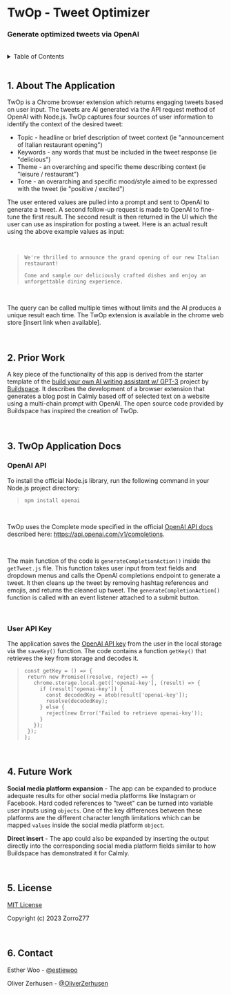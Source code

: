 # TwOp - Tweet Optimizer
 <h3>Generate optimized tweets via OpenAI</h1>
<br>
<details>
  <summary>Table of Contents</summary>
  <ol>
    <li><a href="#1-about-the-application">About The Application</a></li>
      <li><a href="#2-prior-work">Prior Work</a></li>
    <li><a href="#3-twop-application-docs">TwOp Application Docs</a></li>
    <ul>
        <li><a href="#openai-api">OpenAI API</a></li>
        <li><a href="#user-api-key">User API Key</a></li>
    </ul>
    <li><a href="#4-future-work">Future Work</a></li>
    <li><a href="#5-license">License</a></li>
    <li><a href="#6-contact">Contact</a></li>
  </ol>
</details>
<br>

## 1. About The Application
 TwOp is a Chrome browser extension which returns engaging tweets based on user input. The tweets are AI generated via the API request method of OpenAI with Node.js. TwOp captures four sources of user information to identify the context of the desired tweet:

- Topic - headline or brief description of tweet context (ie "announcement of Italian restaurant opening")
- Keywords - any words that must be included in the tweet response (ie "delicious")
- Theme - an overarching and specific theme describing context (ie "leisure / restaurant")
- Tone - an overarching and specific mood/style aimed to be expressed with the tweet (ie "positive / excited")

The user entered values are pulled into a prompt and sent to OpenAI to generate a tweet. A second follow-up request is made to OpenAI to fine-tune the first result. The second result is then returned in the UI which the user can use as inspiration for posting a tweet. Here is an actual result using the above example values as input:

<br>

>```
>We're thrilled to announce the grand opening of our new Italian restaurant!
>
>Come and sample our deliciously crafted dishes and enjoy an unforgettable dining experience.

<br>

The query can be called multiple times without limits and the AI produces a unique result each time. The TwOp extension is available in the chrome web store [insert link when available].

<br>


## 2. Prior Work
A key piece of the functionality of this app is derived from the starter template of the [build your own AI writing assistant w/ GPT-3](https://buildspace.so/builds/ai-writer) project by [Buildspace](https://buildspace.so/). It describes the development of a browser extension that generates a blog post in Calmly based off of selected text on a website using a multi-chain prompt with OpenAI. The open source code provided by Buildspace has inspired the creation of TwOp.

<br>

## 3. TwOp Application Docs


### OpenAI API
To install the official Node.js library, run the following command in your Node.js project directory:
>`npm install openai`

<br>

TwOp uses the Complete mode specified in the official [OpenAI API docs](https://platform.openai.com/docs/introduction/overview) described here: https://api.openai.com/v1/completions.

<br>

The main function of the code is `generateCompletionAction()` inside the `getTweet.js` file. This function takes user input from text fields and dropdown menus and calls the OpenAI completions endpoint to generate a tweet. It then cleans up the tweet by removing hashtag references and emojis, and returns the cleaned up tweet. The `generateCompletionAction()` function is called with an event listener attached to a submit button.

<br>

### User API Key
The application saves the [OpenAI API key](https://platform.openai.com/docs/api-reference/introduction) from the user in the local storage via the `saveKey()` function. The code contains a function `getKey()` that retrieves the key from storage and decodes it.

>```
>const getKey = () => {
>  return new Promise((resolve, reject) => {
>    chrome.storage.local.get(['openai-key'], (result) => {
>      if (result['openai-key']) {
>        const decodedKey = atob(result['openai-key']);
>        resolve(decodedKey);
>      } else {
>        reject(new Error('Failed to retrieve openai-key'));
>      }
>    });
>  });
>};

<br>

## 4. Future Work
**Social media platform expansion** - The app can be expanded to produce adequate results for other social media platforms like Instagram or Facebook. Hard coded references to "tweet" can be turned into variable user inputs using `objects`. One of the key differences between these platforms are the different character length limitations which can be mapped `values` inside the social media platform `object`.

**Direct insert** - The app could also be expanded by inserting the output directly into the corresponding social media platform fields similar to how Buildspace has demonstrated it for Calmly.

<br>

## 5. License
[MIT License](https://github.com/MyDeLife/TwOp/blob/main/LICENSE)

Copyright (c) 2023 ZorroZ77

<br>

## 6. Contact
Esther Woo - [@estiewoo](https://twitter.com/estiewoo)

Oliver Zerhusen - [@OliverZerhusen](https://twitter.com/OliverZerhusen)
